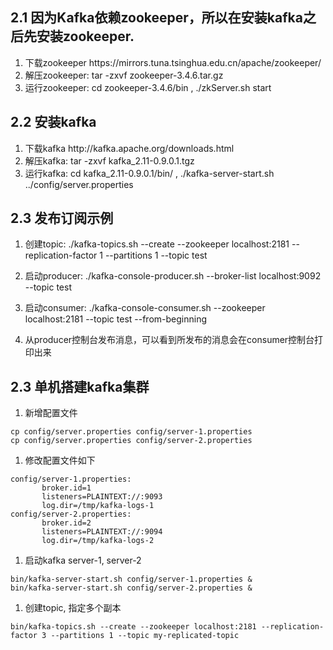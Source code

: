 ## 2.1 因为Kafka依赖zookeeper，所以在安装kafka之后先安装zookeeper.

1. 下载zookeeper https:\/\/mirrors.tuna.tsinghua.edu.cn\/apache\/zookeeper\/
2. 解压zookeeper:  tar -zxvf zookeeper-3.4.6.tar.gz 
3. 运行zookeeper: cd  zookeeper-3.4.6\/bin , .\/zkServer.sh start

## 2.2 安装kafka

1. 下载kafka http:\/\/kafka.apache.org\/downloads.html
2. 解压kafka:  tar -zxvf kafka\_2.11-0.9.0.1.tgz 
3. 运行kafka:  cd kafka\_2.11-0.9.0.1\/bin\/ ,  .\/kafka-server-start.sh ..\/config\/server.properties 

## 2.3 发布订阅示例

1. 创建topic: .\/kafka-topics.sh --create --zookeeper localhost:2181 --replication-factor 1 --partitions 1 --topic test

2. 启动producer:  .\/kafka-console-producer.sh --broker-list localhost:9092 --topic test

3. 启动consumer:  .\/kafka-console-consumer.sh --zookeeper localhost:2181 --topic test --from-beginning

4. 从producer控制台发布消息，可以看到所发布的消息会在consumer控制台打印出来


## 2.3 单机搭建kafka集群

1. 新增配置文件

```
cp config/server.properties config/server-1.properties
cp config/server.properties config/server-2.properties
```

1. 修改配置文件如下

```
config/server-1.properties: 
       broker.id=1 
       listeners=PLAINTEXT://:9093 
       log.dir=/tmp/kafka-logs-1 
config/server-2.properties: 
       broker.id=2 
       listeners=PLAINTEXT://:9094 
       log.dir=/tmp/kafka-logs-2
```

1. 启动kafka server-1, server-2

```
bin/kafka-server-start.sh config/server-1.properties &
bin/kafka-server-start.sh config/server-2.properties &
```

1. 创建topic, 指定多个副本

```
bin/kafka-topics.sh --create --zookeeper localhost:2181 --replication-factor 3 --partitions 1 --topic my-replicated-topic
```

